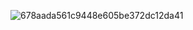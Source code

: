 ![678aada561c9448e605be372dc12da41](https://github.com/MilkMai/MilkMai/assets/120297366/7a93856c-64ba-4dae-a25f-07e13646269d)
